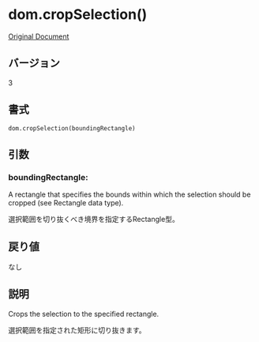 # dom.cropSelection()

[Original Document](http://help.adobe.com/en_US/fireworks/cs/extend/WS5b3ccc516d4fbf351e63e3d1183c94856c-7e66.html)

## バージョン

3

## 書式

```
dom.cropSelection(boundingRectangle)
```

## 引数

### boundingRectangle:

A rectangle that specifies the bounds within which the selection should be cropped (see Rectangle data type).

選択範囲を切り抜くべき境界を指定するRectangle型。

## 戻り値

なし

## 説明

Crops the selection to the specified rectangle.

選択範囲を指定された矩形に切り抜きます。